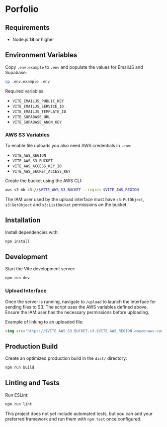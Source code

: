 # Porfolio

## Requirements

* Node.js **18** or higher

## Environment Variables

Copy `.env.example` to `.env` and populate the values for EmailJS and Supabase:

```bash
cp .env.example .env
```

Required variables:

- `VITE_EMAILJS_PUBLIC_KEY`
- `VITE_EMAILJS_SERVICE_ID`
- `VITE_EMAILJS_TEMPLATE_ID`
- `VITE_SUPABASE_URL`
- `VITE_SUPABASE_ANON_KEY`

### AWS S3 Variables

To enable file uploads you also need AWS credentials in `.env`:

- `VITE_AWS_REGION`
- `VITE_AWS_S3_BUCKET`
- `VITE_AWS_ACCESS_KEY_ID`
- `VITE_AWS_SECRET_ACCESS_KEY`

Create the bucket using the AWS CLI:

```bash
aws s3 mb s3://$VITE_AWS_S3_BUCKET --region $VITE_AWS_REGION
```

The IAM user used by the upload interface must have `s3:PutObject`,
`s3:GetObject` and `s3:ListBucket` permissions on the bucket.

## Installation

Install dependencies with:

```bash
npm install
```

## Development

Start the Vite development server:

```bash
npm run dev
```

### Upload Interface

Once the server is running, navigate to `/upload` to launch the interface for
sending files to S3. The script uses the AWS variables defined above. Ensure the
IAM user has the necessary permissions before uploading.

Example of linking to an uploaded file:

```html
<img src="https://$VITE_AWS_S3_BUCKET.s3.$VITE_AWS_REGION.amazonaws.com/example.jpg" alt="Example" />
```

## Production Build

Create an optimized production build in the `dist/` directory:

```bash
npm run build
```

## Linting and Tests

Run ESLint:

```bash
npm run lint
```

This project does not yet include automated tests, but you can add your
preferred framework and run them with `npm test` once configured.
